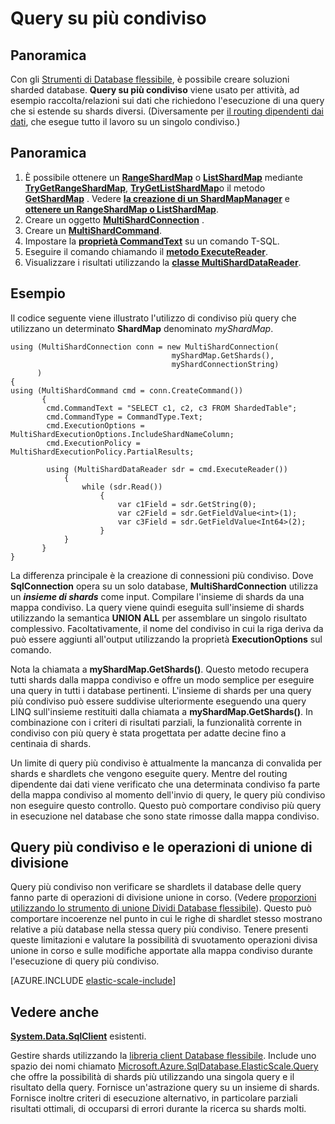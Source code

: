 <properties 
    pageTitle="Query su più condiviso | Microsoft Azure" 
    description="Eseguire query su shards utilizzando la libreria di client database flessibile." 
    services="sql-database" 
    documentationCenter="" 
    manager="jhubbard" 
    authors="torsteng" 
    editor=""/>

<tags 
    ms.service="sql-database" 
    ms.workload="sql-database" 
    ms.tgt_pltfrm="na" 
    ms.devlang="na" 
    ms.topic="article" 
    ms.date="04/12/2016" 
    ms.author="torsteng"/>

# <a name="multi-shard-querying"></a>Query su più condiviso

## <a name="overview"></a>Panoramica

Con gli [Strumenti di Database flessibile](sql-database-elastic-scale-introduction.md), è possibile creare soluzioni sharded database. **Query su più condiviso** viene usato per attività, ad esempio raccolta/relazioni sui dati che richiedono l'esecuzione di una query che si estende su shards diversi. (Diversamente per [il routing dipendenti dai dati](sql-database-elastic-scale-data-dependent-routing.md), che esegue tutto il lavoro su un singolo condiviso.) 

## <a name="overview"></a>Panoramica

1. È possibile ottenere un [**RangeShardMap**](https://msdn.microsoft.com/library/azure/dn807318.aspx) o [**ListShardMap**](https://msdn.microsoft.com/library/azure/dn807370.aspx) mediante [**TryGetRangeShardMap**](https://msdn.microsoft.com/library/azure/microsoft.azure.sqldatabase.elasticscale.shardmanagement.shardmapmanager.trygetrangeshardmap.aspx), [**TryGetListShardMap**](https://msdn.microsoft.com/library/azure/microsoft.azure.sqldatabase.elasticscale.shardmanagement.shardmapmanager.trygetlistshardmap.aspx)o il metodo [**GetShardMap**](https://msdn.microsoft.com/library/azure/microsoft.azure.sqldatabase.elasticscale.shardmanagement.shardmapmanager.getshardmap.aspx) . Vedere [**la creazione di un ShardMapManager**](sql-database-elastic-scale-shard-map-management.md#constructing-a-shardmapmanager) e [**ottenere un RangeShardMap o ListShardMap**](sql-database-elastic-scale-shard-map-management.md#get-a-rangeshardmap-or-listshardmap).
2. Creare un oggetto **[MultiShardConnection](https://msdn.microsoft.com/library/azure/microsoft.azure.sqldatabase.elasticscale.query.multishardconnection.aspx)** .
2. Creare un **[MultiShardCommand](https://msdn.microsoft.com/library/azure/microsoft.azure.sqldatabase.elasticscale.query.multishardcommand.aspx)**. 
3. Impostare la **[proprietà CommandText](https://msdn.microsoft.com/library/azure/microsoft.azure.sqldatabase.elasticscale.query.multishardcommand.commandtext.aspx#P:Microsoft.Azure.SqlDatabase.ElasticScale.Query.MultiShardCommand.CommandText)** su un comando T-SQL.
3. Eseguire il comando chiamando il **[metodo ExecuteReader](https://msdn.microsoft.com/library/azure/microsoft.azure.sqldatabase.elasticscale.query.multishardcommand.executereader.aspx)**.
4. Visualizzare i risultati utilizzando la **[classe MultiShardDataReader](https://msdn.microsoft.com/library/azure/microsoft.azure.sqldatabase.elasticscale.query.multisharddatareader.aspx)**. 

## <a name="example"></a>Esempio

Il codice seguente viene illustrato l'utilizzo di condiviso più query che utilizzano un determinato **ShardMap** denominato *myShardMap*. 

    using (MultiShardConnection conn = new MultiShardConnection( 
                                        myShardMap.GetShards(), 
                                        myShardConnectionString) 
          ) 
    { 
    using (MultiShardCommand cmd = conn.CreateCommand())
           { 
            cmd.CommandText = "SELECT c1, c2, c3 FROM ShardedTable"; 
            cmd.CommandType = CommandType.Text; 
            cmd.ExecutionOptions = MultiShardExecutionOptions.IncludeShardNameColumn; 
            cmd.ExecutionPolicy = MultiShardExecutionPolicy.PartialResults; 

            using (MultiShardDataReader sdr = cmd.ExecuteReader()) 
                { 
                    while (sdr.Read())
                        { 
                            var c1Field = sdr.GetString(0); 
                            var c2Field = sdr.GetFieldValue<int>(1); 
                            var c3Field = sdr.GetFieldValue<Int64>(2);
                        } 
                } 
           } 
    } 

 
La differenza principale è la creazione di connessioni più condiviso. Dove **SqlConnection** opera su un solo database, **MultiShardConnection** utilizza un ***insieme di shards*** come input. Compilare l'insieme di shards da una mappa condiviso. La query viene quindi eseguita sull'insieme di shards utilizzando la semantica **UNION ALL** per assemblare un singolo risultato complessivo. Facoltativamente, il nome del condiviso in cui la riga deriva da può essere aggiunti all'output utilizzando la proprietà **ExecutionOptions** sul comando. 

Nota la chiamata a **myShardMap.GetShards()**. Questo metodo recupera tutti shards dalla mappa condiviso e offre un modo semplice per eseguire una query in tutti i database pertinenti. L'insieme di shards per una query più condiviso può essere suddivise ulteriormente eseguendo una query LINQ sull'insieme restituiti dalla chiamata a **myShardMap.GetShards()**. In combinazione con i criteri di risultati parziali, la funzionalità corrente in condiviso con più query è stata progettata per adatte decine fino a centinaia di shards.

Un limite di query più condiviso è attualmente la mancanza di convalida per shards e shardlets che vengono eseguite query. Mentre del routing dipendente dai dati viene verificato che una determinata condiviso fa parte della mappa condiviso al momento dell'invio di query, le query più condiviso non eseguire questo controllo. Questo può comportare condiviso più query in esecuzione nel database che sono state rimosse dalla mappa condiviso.

## <a name="multi-shard-queries-and-split-merge-operations"></a>Query più condiviso e le operazioni di unione di divisione

Query più condiviso non verificare se shardlets il database delle query fanno parte di operazioni di divisione unione in corso. (Vedere [proporzioni utilizzando lo strumento di unione Dividi Database flessibile](sql-database-elastic-scale-overview-split-and-merge.md)). Questo può comportare incoerenze nel punto in cui le righe di shardlet stesso mostrano relative a più database nella stessa query più condiviso. Tenere presenti queste limitazioni e valutare la possibilità di svuotamento operazioni divisa unione in corso e sulle modifiche apportate alla mappa condiviso durante l'esecuzione di query più condiviso.

[AZURE.INCLUDE [elastic-scale-include](../../includes/elastic-scale-include.md)]

## <a name="see-also"></a>Vedere anche
**[System.Data.SqlClient](http://msdn.microsoft.com/library/System.Data.SqlClient.aspx)** esistenti.


Gestire shards utilizzando la [libreria client Database flessibile](sql-database-elastic-database-client-library.md). Include uno spazio dei nomi chiamato [Microsoft.Azure.SqlDatabase.ElasticScale.Query](https://msdn.microsoft.com/library/azure/microsoft.azure.sqldatabase.elasticscale.query.aspx) che offre la possibilità di shards più utilizzando una singola query e il risultato della query. Fornisce un'astrazione query su un insieme di shards. Fornisce inoltre criteri di esecuzione alternativo, in particolare parziali risultati ottimali, di occuparsi di errori durante la ricerca su shards molti.  

 